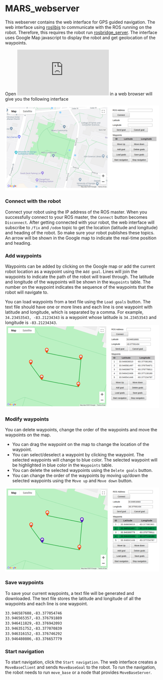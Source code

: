 # MARS_webserver
This webserver contains the web interface for GPS guided navigation. The web interface using 
[roslibjs](http://wiki.ros.org/roslibjs) to communicate with the ROS running on the robot. Therefore,
this requires the robot run [rosbridge_server](http://wiki.ros.org/rosbridge_server?distro=melodic).
The interface uses Google Map javascript to display the robot and get geolocation of the waypoints.

Open ![mars.html](https://raw.githubusercontent.com/asilan/MARS_webserver/master/mars.html) in a web browser will give you the following interface

![web_interface](https://raw.githubusercontent.com/asilan/MARS_webserver/master/web_interface.png)

### Connect with the robot
Connect your robot using the IP address of the ROS master. When you successfully connect to your ROS master, the `Connect` button 
becomes `Disconnect`. After getting connected with your robot, the web interface will subscribe to `/fix` and `/odom` topic to get the
location (latitude and longitude) and heading of the robot. So make sure your robot publishes these topics. An arrow will be 
shown in the Google map to indicate the real-time position and heading.
### Add waypoints
Waypoints can be added by clicking on the Google map or add the current robot location as a waypoint using the `Add goal`. 
Lines will join the waypoints to indicate the path of the robot will travel through.
The latitude and longitude of the waypoints will be shown in the `Waypoints` table.
The number on the waypoint indicates the sequence of the waypoints that the robot will navigate to.

You can load waypoints from a text file using the `Load goals` button. The text file should have one or more lines and each line is one
waypoint with latitude and longitude, which is separated by a comma. For example, `34.23453543, -83.21234343` is a waypoint whose
latitude is `34.23453543` and longitude is `-83.21234343`.
![waypoints](https://raw.githubusercontent.com/asilan/MARS_webserver/master/add_waypoints.png)

### Modify waypoints
You can delete waypoints, change the order of the waypoints and move the waypoints on the map.
  * You can drag the waypoint on the map to change the location of the waypoint.
  * You can select/deselect a waypoint by clicking the waypoint. The selected waypoints will change to blue color. The selected waypoint will be highlighted in blue color in the `Waypoints` table.
  * You can delete the selected waypoints using the `Delete goals` button.
  * You can change the order of the waypoints by moving up/down the selected waypoints using the `Move up` and `Move down` button.

![select waypoints](https://raw.githubusercontent.com/asilan/MARS_webserver/master/select_waypoints.png)

### Save waypoints
To save your current waypoints, a text file will be generated and downloaded. The text file stores the latitude and longitude of
all the waypoints and each line is one waypoint.
``` txt
33.946587608,-83.377054746
33.946565357,-83.376791889
33.946411829,-83.376942093
33.946351752,-83.377070839
33.946316152,-83.376746292
33.946480806,-83.376657779
```
### Start navigation
To start navigation, click the `Start navigation`. The web interface creates a `MoveBaseClient` and sends `MoveBaseGoal` to the robot. To run the navigation, the robot needs to run `move_base` or a node that provides `MoveBaseServer`.
